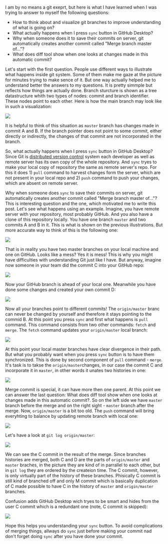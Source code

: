 I am by no means a git exeprt, but here is what I have learned when I was trying to answer to myself the following questions:
* How to think about and visualize git branches to improve understanding of what is going on?
* What actually happens when I press `sync` button in GitHub Desktop?
* Why when someone does it to save their commits on server, git automatically creates another commit called "Merge branch master of..."?
* What does diff tool show when one looks at changes made in this automatic commit?

Let's start with the first question. People use different ways to illustrate what happens inside git system. Some of them make me gaze at the picture for minutes trying to make sence of it. But one way actually helped me to understand better the answers to my questions. It is pretty simmple but reflects how things are actually done. Branch sturcture is shown as a tree datastructure whith two types of nodes: commit and branch identifier. These nodes point to each other. Here is how the main branch may look like in such a visualization:

![](http://puu.sh/pUNz5/4568efc60c.png)

It is helpful to think of this situation as `master` branch has changes made in commit A and B. If the branch pointer does not point to some commit, either directly or indirectly, the changes of that commit are not incorporated in the branch.

So, what actually happens when I press `sync` button in GitHub Desktop? Since Git is [distributed version control](https://en.wikipedia.org/wiki/Distributed_version_control) system each developer as well as remote server has its own copy of the whole repository. And `sync` tryes to make your local copy of repository the same as remote server's repo. For this it does 1) `pull` command to harvest changes form the server, which are not present in your local repo and 2) `push` command to push your changes, which are absent on remote server.  

Why when someone does `sync` to save their commits on server, git automatically creates another commit called "Merge branch master of..."? This is interesting question and the one, which motivated me to write this post. Let's see what happens using an example. Imagine, you have remote server with your repository, most probably GitHub. And you also have a clone of this repository locally. You have one branch `master` and two commits A and B in it. This is what is shown on the previous illustrations. But more accurate way to think of this is the following one:

![](http://puu.sh/pVXIZ/62a65c98a4.png)

That is in reality you have two master branches on your local machine and one on GitHub. Looks like a mess? Yes it is mess! This is why you might have difficulties with understanding Git just like I have. But anyway, imagine now someone in your team did the commit C into your GitHub repo:

![](http://puu.sh/pVY9N/e1d6dcd2ef.png)

Now your GitHub branch is ahead of your local one. Meanwhile you have done some changes and created your own commit D:

![](http://puu.sh/pVYxA/3c05a2006f.png)

Now all your branches point to different commits! The `origin/master` branc can never be changed by yourself and therefore it stays pointing to the commid B. At this point you press `sync` and first what happens is `pull` command. This command consists from two other commands: `fetch` and `merge`. The `fetch` command updates your `origin/master` local branch:

![](http://puu.sh/pVZ3U/227acd1b64.png)

At this point your local master branches have clear divergence in their path. But what you probably want when you press `sync` button is to have them synchronized. This is done by second component of `pull` command - `merge`. It's task is to takse the `origin/master`changes, in our case the commit C and incorporate it in `master`, in other words it unates two histories in one:

![](http://puu.sh/pWzVO/8356ee9c5c.png)

Merge commit is special, it can have more then one parent. At this point we can answer the last question: What does diff tool show when one looks at changes made in this automatic commit?. So on the left side we have `master` branch before the merge and on the right sight - `master` branch after the merge. Now, `origin/master` is a bit too old. The `push` command will bring everyhting to balance by updating remote branch with local one:  

![](http://puu.sh/pWGj0/adf4343a67.png)

Let's have a look at `git log origin/master`:

![](http://puu.sh/pWARx/9f7ffd2b3a.png)

We can see the C commit in the result of the merge. Since branches histories are merged, both C and D are the parts of `origin/master` and `master` braches, in the picture they are kind of in parrallel to each other, but in `git log` they are ordered by the createion time. The C commit, however, is only virtually part of the history of these branches. Phisically C commit is still kind of branched off and only M commit which is basically duplication of C made possible to have C in the history of `master` and `origin/master` branches.

Confusion adds GitHub Desktop wich tryes to be smart and hides from the user C commit which is  a redundant one (note, C commit is skipped):

![](http://puu.sh/pWB1O/e454f2cd02.png)

Hope this helps you understanding your `sync` button. To avoid complications of merging things, allways do `sync` just before making your commit nad don't forget doing `sync` after you have done your commit.
